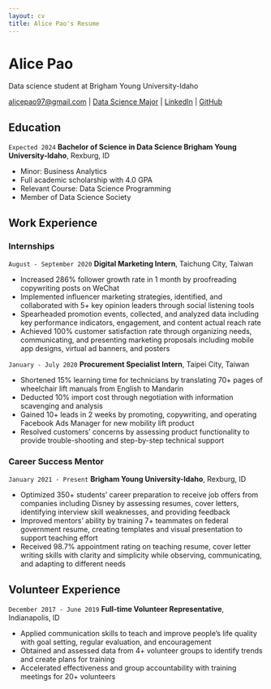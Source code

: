 ```yaml
---
layout: cv
title: Alice Pao's Resume
---
```

# Alice Pao
Data science student at Brigham Young University-Idaho

<div id="webaddress">
<a href="alicepao97@gmail.com">alicepao97@gmail.com</a>
| <a href="https://byuidatascience.github.io/development.html">Data Science Major</a>
| <a href="https://www.linkedin.com/in/alice-pao/">LinkedIn</a>
| <a href="https://github.com/byuids-resumes">GitHub</a>
</div>

<!-- https://www.monique.tech/the-art-of-markdown -->

## Education

`Expected 2024`
__Bachelor of Science in Data Science 
Brigham Young University-Idaho__, Rexburg, ID

- Minor: Business Analytics
- Full academic scholarship with 4.0 GPA
- Relevant Course: Data Science Programming
- Member of Data Science Society 




## Work Experience

### Internships

`August - September 2020`
__Digital Marketing Intern__, Taichung City, Taiwan

- Increased 286% follower growth rate in 1 month by proofreading copywriting posts on WeChat 
- Implemented influencer marketing strategies, identified, and collaborated with 5+ key opinion leaders through social listening tools
- Spearheaded promotion events, collected, and analyzed data including key performance indicators, engagement, and content actual reach rate 
- Achieved 100% customer satisfaction rate through organizing needs, communicating, and presenting marketing proposals including mobile app designs, virtual ad banners, and posters

`January - July 2020`
__Procurement Specialist Intern__, Taipei City, Taiwan

- Shortened 15% learning time for technicians by translating 70+ pages of wheelchair lift manuals from English to Mandarin 
- Deducted 10% import cost through negotiation with information scavenging and analysis
- Gained 10+ leads in 2 weeks by promoting, copywriting, and operating Facebook Ads Manager for new mobility lift product
- Resolved customers’ concerns by assessing product functionality to provide trouble-shooting and step-by-step technical support


### Career Success Mentor

`January 2021 - Present`
__Brigham Young University-Idaho__, Rexburg, ID

- Optimized 350+ students’ career preparation to receive job offers from companies including Disney by assessing resumes, cover letters, identifying interview skill weaknesses, and providing feedback
- Improved mentors’ ability by training 7+ teammates on federal government resume, creating templates and visual presentation to support teaching effort
- Received 98.7% appointment rating on teaching resume, cover letter writing skills with clarity and simplicity while observing, communicating, and adapting to different needs 



## Volunteer Experience

`December 2017 - June 2019`
__Full-time Volunteer Representative__, Indianapolis, ID
- Applied communication skills to teach and improve people’s life quality with goal setting, regular evaluation, and encouragement 
- Obtained and assessed data from 4+ volunteer groups to identify trends and create plans for training
- Accelerated effectiveness and group accountability with training meetings for 20+ volunteers




<!-- ### Footer

Last updated: May 2013 -->


